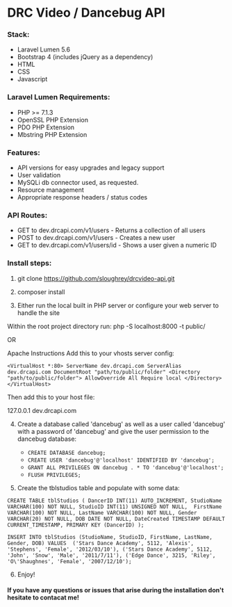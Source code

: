 # DRC Video / Dancebug API

### Stack:
  - Laravel Lumen 5.6
  - Bootstrap 4 (includes jQuery as a dependency)
  - HTML
  - CSS
  - Javascript
  
### Laravel Lumen Requirements:
- PHP >= 7.1.3
- OpenSSL PHP Extension
- PDO PHP Extension
- Mbstring PHP Extension

### Features:
  - API versions for easy upgrades and legacy support
  - User validation
  - MySQLi db connector used, as requested.
  - Resource management
  - Appropriate response headers / status codes
  
### API Routes:
  - GET to dev.drcapi.com/v1/users - Returns a collection of all users
  - POST to dev.drcapi.com/v1/users - Creates a new user
  - GET to dev.drcapi.com/v1/users/id - Shows a user given a numeric ID




### Install steps:

1) git clone https://github.com/sloughrey/drcvideo-api.git

2) composer install

3) Either run the local built in PHP server or configure your web server to handle the site

Within the root project directory run: php -S localhost:8000 -t public/

OR

Apache Instructions
Add this to your vhosts server config:


`<VirtualHost *:80>
  ServerName dev.drcapi.com
  ServerAlias dev.drcapi.com
  DocumentRoot "path/to/public/folder"
  <Directory  "path/to/public/folder">
        AllowOverride All
        Require local
  </Directory>
</VirtualHost>`

Then add this to your host file:  

127.0.0.1 dev.drcapi.com

4) Create a database called 'dancebug' as well as a user called 'dancebug' with a password of 'dancebug' and give the user permission to the dancebug database:
	- `CREATE DATABASE dancebug;`
	- `CREATE USER 'dancebug'@'localhost' IDENTIFIED BY 'dancebug';`
	- `GRANT ALL PRIVILEGES ON dancebug . * TO 'dancebug'@'localhost';`
	- `FLUSH PRIVILEGES;`
	
5) Create the tblstudios table and populate with some data:

`CREATE TABLE tblStudios (
	DancerID INT(11) AUTO_INCREMENT,
	StudioName VARCHAR(100) NOT NULL,
	StudioID INT(11) UNSIGNED NOT NULL, 
	FirstName VARCHAR(100) NOT NULL,
	LastName VARCHAR(100) NOT NULL,
	Gender VARCHAR(20) NOT NULL,
	DOB DATE NOT NULL,
	DateCreated TIMESTAMP DEFAULT CURRENT_TIMESTAMP,
	PRIMARY KEY (DancerID)
);`

`INSERT INTO tblStudios (StudioName, StudioID, FirstName, LastName, Gender, DOB)
VALUES 
('Stars Dance Academy', 5112, 'Alexis', 'Stephens', 'Female', '2012/03/10'),
('Stars Dance Academy', 5112, 'John', 'Snow', 'Male', '2011/7/11'),
('Edge Dance', 3215, 'Riley', 'O\'Shaughnes', 'Female', '2007/12/10');`


6) Enjoy!

#### If you have any questions or issues that arise during the installation don't hesitate to contacat me!


